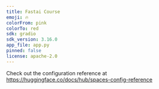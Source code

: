```yaml
---
title: Fastai Course
emoji: 🔥
colorFrom: pink
colorTo: red
sdk: gradio
sdk_version: 3.16.0
app_file: app.py
pinned: false
license: apache-2.0
---
```


Check out the configuration reference at https://huggingface.co/docs/hub/spaces-config-reference
